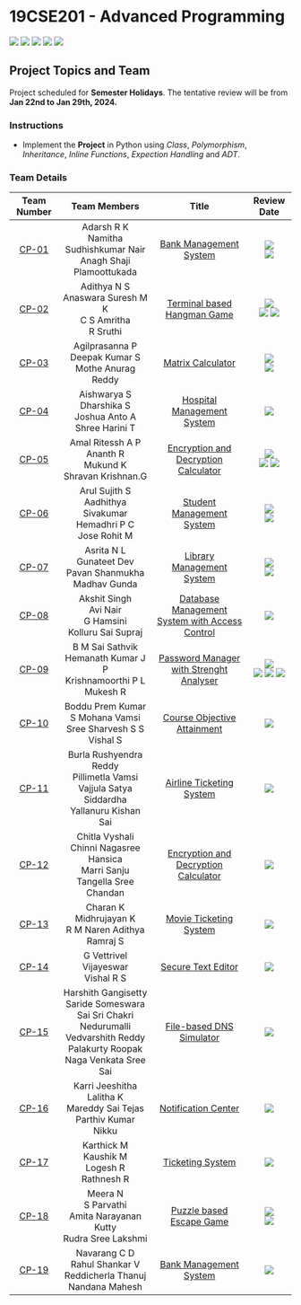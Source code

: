 # 19CSE201 - Advanced Programming 
![](https://img.shields.io/badge/Batch-22CYS-lightgreen) ![](https://img.shields.io/badge/UG-blue) ![](https://img.shields.io/badge/Subject-AdP-blue)
![](https://img.shields.io/badge/-HPOJ-brown) ![](https://img.shields.io/badge/Additional_Coverage-Code_Review-purple)  <br/>

## Project Topics and Team

Project scheduled for **Semester Holidays**. The tentative review will be from **Jan 22nd to Jan 29th, 2024.**

### Instructions

- Implement the **Project** in Python using _Class_, _Polymorphism_, _Inheritance_, _Inline Functions_, _Expection Handling_ and _ADT_.

### Team Details
   
| Team Number | Team Members | Title |  Review Date |
|:-----------:|:------------:|:------------:|:--------:|
|    [CP-01](Project_Submission/CP-01)    | Adarsh R K <br/> Namitha Sudhishkumar Nair <br/> Anagh Shaji Plamoottukada | [Bank Management System](Project_Submission/CP-01) | ![](https://img.shields.io/badge/Completed-22_Jan-gold) <br/> ![](https://img.shields.io/badge/-List_&_Dictornary-brown) |
|    [CP-02](Project_Submission/CP-02)    | Adithya N S <br/> Anaswara Suresh M K <br/> C S Amritha <br/> R Sruthi | [Terminal based Hangman Game](Project_Submission/CP-02) |  ![](https://img.shields.io/badge/Completed-22_Jan-gold) <br/> ![](https://img.shields.io/badge/-Inheritance-brown) ![](https://img.shields.io/badge/-File_Handling-brown) |
|    [CP-03](Project_Submission/CP-03)    | Agilprasanna P <br/> Deepak Kumar S <br/> Mothe Anurag Reddy | [Matrix Calculator](Project_Submission/CP-03) |  ![](https://img.shields.io/badge/Completed-22_Jan-gold) <br/> ![](https://img.shields.io/badge/-File_Handling-brown) |
|    [CP-04](Project_Submission/CP-04)    | Aishwarya S <br/> Dharshika S <br/> Joshua Anto A <br/> Shree Harini T | [Hospital Management System](Project_Submission/CP-04) |  ![](https://img.shields.io/badge/-29_Jan-gold) |
|    [CP-05](Project_Submission/CP-05)    | Amal Ritessh A P <br/> Ananth R <br/> Mukund K <br/> Shravan Krishnan.G | [Encryption and Decryption Calculator](Project_Submission/CP-05) |  ![](https://img.shields.io/badge/Completed-22_Jan-gold) <br/> ![](https://img.shields.io/badge/-Inheritance-brown) ![](https://img.shields.io/badge/-File_Handling-brown) |
|    [CP-06](Project_Submission/CP-06)    | Arul Sujith S<br/> Aadhithya Sivakumar <br/> Hemadhri P C <br/> Jose Rohit M | [Student Management System](Project_Submission/CP-06) | ![](https://img.shields.io/badge/Completed-23_Jan-gold) <br/> ![](https://img.shields.io/badge/-File_Handling-brown) |
|    [CP-07](Project_Submission/CP-07)    | Asrita N L <br/> Gunateet Dev <br/> Pavan Shanmukha Madhav Gunda | [Library Management System](Project_Submission/CP-07)  | ![](https://img.shields.io/badge/Completed-23_Jan-gold) <br/>  ![](https://img.shields.io/badge/-Class-brown) |
|    [CP-08](Project_Submission/CP-08)    | Akshit Singh <br/> Avi Nair <br/> G Hamsini <br/> Kolluru Sai Supraj | [Database Management System with Access Control](Project_Submission/CP-08) |  ![](https://img.shields.io/badge/-29_Jan-gold) |
|    [CP-09](Project_Submission/CP-09)    | B M Sai Sathvik <br/> Hemanath Kumar J P <br/> Krishnamoorthi P L <br/> Mukesh R | [Password Manager with Strenght Analyser](Project_Submission/CP-09) | ![](https://img.shields.io/badge/Completed-23_Jan-gold) <br/> ![](https://img.shields.io/badge/-Inheritance-brown) ![](https://img.shields.io/badge/-File_Handling-brown) ![](https://img.shields.io/badge/-Hashing-brown) |
|    [CP-10](Project_Submission/CP-10)    | Boddu Prem Kumar <br/> S Mohana Vamsi <br/> Sree Sharvesh S S <br/> Vishal S | [Course Objective Attainment](Project_Submission/CP-10) | ![](https://img.shields.io/badge/-23_Jan-gold) |
|    [CP-11](Project_Submission/CP-11)    | Burla Rushyendra Reddy <br/> Pillimetla Vamsi <br/> Vajjula Satya Siddardha <br/> Yallanuru Kishan Sai | [Airline Ticketing System](Project_Submission/CP-11) | ![](https://img.shields.io/badge/-24_Jan-gold) |
|    [CP-12](Project_Submission/CP-12)    | Chitla Vyshali <br/> Chinni Nagasree Hansica <br/> Marri Sanju <br/> Tangella Sree Chandan | [Encryption and Decryption Calculator](Project_Submission/CP-12) | ![](https://img.shields.io/badge/-24_Jan-gold) |
|    [CP-13](Project_Submission/CP-13)    | Charan K <br/> Midhrujayan K <br/> R M Naren Adithya <br/> Ramraj S | [Movie Ticketing System](Project_Submission/CP-13) |  ![](https://img.shields.io/badge/-29_Jan-gold) |
|    [CP-14](Project_Submission/CP-14)    | G Vettrivel <br/> Vijayeswar <br/> Vishal R S | [Secure Text Editor](Project_Submission/CP-14) | ![](https://img.shields.io/badge/-24_Jan-gold) |
|    [CP-15](Project_Submission/CP-15)    | Harshith Gangisetty <br/> Saride Someswara Sai Sri Chakri <br/> Nedurumalli Vedvarshith Reddy <br/> Palakurty Roopak Naga Venkata Sree Sai | [File-based DNS Simulator](Project_Submission/CP-15) | ![](https://img.shields.io/badge/-24_Jan-gold) | 
|    [CP-16](Project_Submission/CP-16)    | Karri Jeeshitha <br/> Lalitha K <br/> Mareddy Sai Tejas <br/> Parthiv Kumar Nikku | [Notification Center](Project_Submission/CP-16) | ![](https://img.shields.io/badge/-25_Jan-gold) |
|    [CP-17](Project_Submission/CP-17)    | Karthick M <br/> Kaushik M <br/> Logesh R <br/> Rathnesh R | [Ticketing System](Project_Submission/CP-17) | ![](https://img.shields.io/badge/-25_Jan-gold) |
|    [CP-18](Project_Submission/CP-18)   | Meera N <br/> S Parvathi <br/> Amita Narayanan Kutty <br/> Rudra Sree Lakshmi | [Puzzle based Escape Game](Project_Submission/CP-18) | ![](https://img.shields.io/badge/Completed-23_Jan-gold) <br/> ![](https://img.shields.io/badge/-File_Handling-brown) |
|    [CP-19](Project_Submission/CP-19)     | Navarang C D <br/> Rahul Shankar V <br/> Reddicherla Thanuj <br/> Nandana Mahesh | [Bank Management System](Project_Submission/CP-19) | ![](https://img.shields.io/badge/-25_Jan-gold) |


